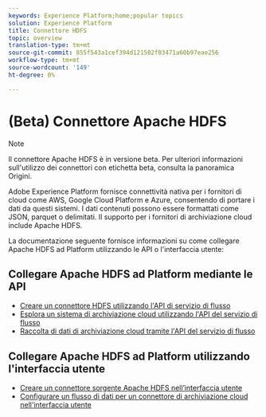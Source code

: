 ```yaml
---
keywords: Experience Platform;home;popular topics
solution: Experience Platform
title: Connettore HDFS
topic: overview
translation-type: tm+mt
source-git-commit: 855f543a1cef394d121502f03471a60b97eae256
workflow-type: tm+mt
source-wordcount: '149'
ht-degree: 0%

---
```



# (Beta) Connettore Apache HDFS

>[!NOTE]
>Il connettore Apache HDFS è in versione beta. Per ulteriori informazioni sull&#39;utilizzo dei connettori con etichetta beta, consulta la panoramica [](../../home.md#terms-and-conditions) Origini.

 Adobe Experience Platform fornisce connettività nativa per i fornitori di cloud come AWS, Google Cloud Platform e Azure, consentendo di portare i dati da questi sistemi. I dati contenuti possono essere formattati come JSON, parquet o delimitati. Il supporto per i fornitori di archiviazione cloud include Apache HDFS.

La documentazione seguente fornisce informazioni su come collegare Apache HDFS ad Platform utilizzando le API o l&#39;interfaccia utente:

## Collegare Apache HDFS ad Platform mediante le API

- [Creare un connettore HDFS utilizzando l&#39;API di servizio di flusso](../../tutorials/api/create/cloud-storage/hdfs.md)
- [Esplora un sistema di archiviazione cloud utilizzando l&#39;API del servizio di flusso](../../tutorials/api/explore/cloud-storage.md)
- [Raccolta di dati di archiviazione cloud tramite l&#39;API del servizio di flusso](../../tutorials/api/collect/cloud-storage.md)

## Collegare Apache HDFS ad Platform utilizzando l&#39;interfaccia utente

- [Creare un connettore sorgente Apache HDFS nell’interfaccia utente](../../tutorials/ui/create/cloud-storage/hdfs.md)
- [Configurare un flusso di dati per un connettore di archiviazione cloud nell&#39;interfaccia utente](../../tutorials/ui/dataflow/batch/cloud-storage.md)